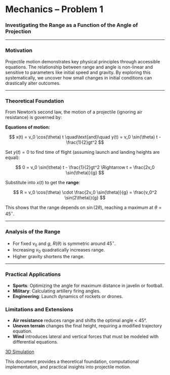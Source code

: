 #  Mechanics – Problem 1

### Investigating the Range as a Function of the Angle of Projection

---

###  Motivation

Projectile motion demonstrates key physical principles through accessible equations. The relationship between range and angle is non-linear and sensitive to parameters like initial speed and gravity. By exploring this systematically, we uncover how small changes in initial conditions can drastically alter outcomes.

---

###  Theoretical Foundation

From Newton’s second law, the motion of a projectile (ignoring air resistance) is governed by:

**Equations of motion:**

$$
x(t) = v_0 \cos(\theta) t \quad\text{and}\quad y(t) = v_0 \sin(\theta) t - \frac{1}{2}gt^2
$$

Set $y(t) = 0$ to find time of flight (assuming launch and landing heights are equal):

$$
0 = v_0 \sin(\theta) t - \frac{1}{2}gt^2 \Rightarrow t = \frac{2v_0 \sin(\theta)}{g}
$$

Substitute into $x(t)$ to get the **range**:

$$
R = v_0 \cos(\theta) \cdot \frac{2v_0 \sin(\theta)}{g} = \frac{v_0^2 \sin(2\theta)}{g}
$$

This shows that the range depends on $\sin(2\theta)$, reaching a maximum at $\theta = 45^\circ$.

---

### Analysis of the Range

* For fixed $v_0$ and $g$, $R(\theta)$ is symmetric around $45^\circ$.
* Increasing $v_0$ quadratically increases range.
* Higher gravity shortens the range.


---

###  Practical Applications

* **Sports**: Optimizing the angle for maximum distance in javelin or football.
* **Military**: Calculating artillery firing angles.
* **Engineering**: Launch dynamics of rockets or drones.



###  Limitations and Extensions

* **Air resistance** reduces range and shifts the optimal angle < 45°.
* **Uneven terrain** changes the final height, requiring a modified trajectory equation.
* **Wind** introduces lateral and vertical forces that must be modeled with differential equations.


[3D Simulation](projectile_with_embedded_video.html)

This document provides a theoretical foundation, computational implementation, and practical insights into projectile motion.
